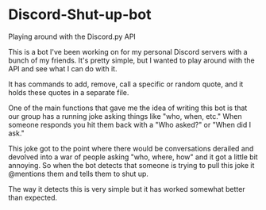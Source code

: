 # Discord-Shut-up-bot
Playing around with the Discord.py API

This is a bot I've been working on for my personal Discord servers with a bunch of my friends. It's pretty simple, but I wanted to play around with the API and see what I can do with it.

It has commands to add, remove, call a specific or random quote, and it holds these quotes in a separate file. 

One of the main functions that gave me the idea of writing this bot is that our group has a running joke asking things like "who, when, etc." When someone responds you hit them back with a "Who asked?" or "When did I ask."

This joke got to the point where there would be conversations derailed and devolved into a war of people asking "who, where, how" and it got a little bit annoying. So when the bot detects that someone is trying to pull this joke it @mentions them and tells them to shut up.

The way it detects this is very simple but it has worked somewhat better than expected.
